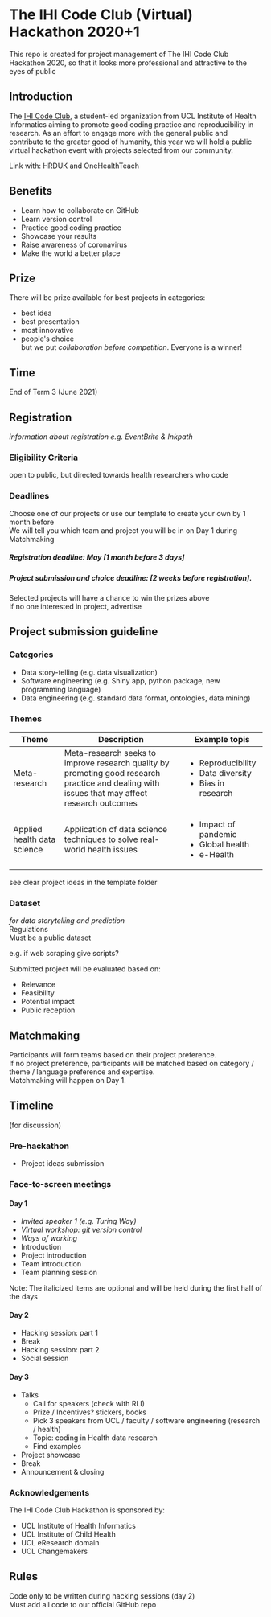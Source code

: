 # The IHI Code Club (Virtual) Hackathon 2020+1

This repo is created for project management of The IHI Code Club Hackathon 2020, so that it looks more professional and attractive to the eyes of public

## Introduction
The [IHI Code Club](https://ucl-ihi.github.io/CodeClub/introduction.html), a student-led organization from UCL Institute of Health Informatics aiming to promote good coding practice and reproducibility in research.
As an effort to engage more with the general public and contribute to the greater good of humanity, this year we will hold a public virtual hackathon event with projects selected from our community.

Link with: HRDUK and OneHealthTeach

## Benefits
- Learn how to collaborate on GitHub
- Learn version control
- Practice good coding practice
- Showcase your results
- Raise awareness of coronavirus
- Make the world a better place

## Prize
There will be prize available for best projects in categories:
- best idea
- best presentation
- most innovative
- people's choice   
but we put _collaboration before competition_. Everyone is a winner!

## Time
End of Term 3 (June 2021)

## Registration
_information about registration e.g. EventBrite & Inkpath_

### Eligibility Criteria
open to public, but directed towards health researchers who code   

### Deadlines
Choose one of our projects or use our template to create your own by 1 month before  
We will tell you which team and project you will be in on Day 1 during Matchmaking  
##### Registration deadline: May [1 month before 3 days]  
##### Project submission and choice deadline: [2 weeks before registration].   
Selected projects will have a chance to win the prizes above   
If no one interested in project, advertise   

## Project submission guideline
### Categories
- Data story-telling (e.g. data visualization)
- Software engineering (e.g. Shiny app, python package, new programming language)
- Data engineering (e.g. standard data format, ontologies, data mining)   

### Themes
| Theme                       | Description                                                                                                                                   | Example topis                                         |
|-----------------------------|-----------------------------------------------------------------------------------------------------------------------------------------------|-------------------------------------------------------|
| Meta-research               | Meta-research seeks to improve research quality by promoting good research practice and dealing with issues that may affect research outcomes | <ul><li>Reproducibility</li> <li>Data diversity</li> <li>Bias in research</li></ul>|
| Applied health data science | Application of data science techniques to solve real-world health issues                                               | <ul><li>Impact of pandemic</li> <li>Global health</li> <li>e-Health</li></ul>       |

see clear project ideas in the template folder  


### Dataset
_for data storytelling and prediction_   
Regulations  
Must be a public dataset   

e.g. if web scraping give scripts?   

Submitted project will be evaluated based on:
- Relevance
- Feasibility
- Potential impact
- Public reception

## Matchmaking
Participants will form teams based on their project preference.  
If no project preference, participants will be matched based on category / theme / language preference and expertise.  
Matchmaking will happen on Day 1.  

## Timeline
(for discussion)
### Pre-hackathon
- Project ideas submission

### Face-to-screen meetings
#### Day 1
- _Invited speaker 1 (e.g. Turing Way)_
- _Virtual workshop: git version control_
- _Ways of working_
- Introduction
- Project introduction
- Team introduction
- Team planning session 

Note: The italicized items are optional and will be held during the first half of the days

#### Day 2
- Hacking session: part 1
- Break
- Hacking session: part 2
- Social session

#### Day 3
- Talks
  - Call for speakers (check with RLI)
  - Prize / Incentives? stickers, books
  - Pick 3 speakers from UCL / faculty / software engineering (research / health) 
  - Topic: coding in Health data research
  - Find examples
- Project showcase
- Break
- Announcement & closing


### Acknowledgements
The IHI Code Club Hackathon is sponsored by:
- UCL Institute of Health Informatics
- UCL Institute of Child Health
- UCL eResearch domain
- UCL Changemakers


## Rules
Code only to be written during hacking sessions (day 2)   
Must add all code to our official GitHub repo

